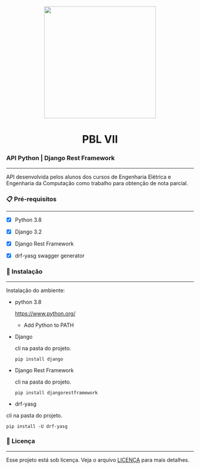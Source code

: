 <h1 align="center">
   <img src="https://ik.imagekit.io/uz5eywdenu/uninter_4KUHvxeA_.png" width="300">
</h1>

 <h1 align="center"> PBL VII
 </h1>



### API Python | Django Rest Framework
---

API desenvolvida pelos alunos dos cursos de Engenharia Elétrica e Engenharia da Computação como trabalho para obtenção de nota parcial. 


### 📋 Pré-requisitos
---

- [x] Python 3.8
- [x] Django 3.2
- [x] Django Rest Framework
- [x] drf-yasg swagger generator



### 🔧 Instalação
---

Instalação do ambiente:

 * python 3.8
   
   https://www.python.org/
   
   - Add Python to PATH

 * Django

   cli na pasta do projeto.

   ```
   pip install django
   ```

 * Django Rest Framework

   cli na pasta do projeto.

   ```
   pip install djangorestframework
   ``` 

 * drf-yasg
 
  cli na pasta do projeto.

   ```
   pip install -U drf-yasg
   ```    


### 📝 Licença
---   

Esse projeto está sob licença. Veja o arquivo [LICENÇA](LICENSE) para mais detalhes.




